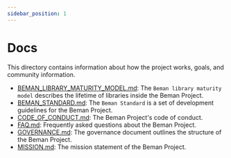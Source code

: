 ```yaml
---
sidebar_position: 1
---
```


# Docs

<!--
SPDX-License-Identifier: Apache-2.0 WITH LLVM-exception
-->

This directory contains information about how the project works, goals, and community information.

- [BEMAN_LIBRARY_MATURITY_MODEL.md](./BEMAN_LIBRARY_MATURITY_MODEL.md): The `Beman library maturity model` describes the lifetime of libraries inside the Beman Project.
- [BEMAN_STANDARD.md](./BEMAN_STANDARD.md): The `Beman Standard` is a set of development guidelines for the Beman Project.
- [CODE_OF_CONDUCT.md](./CODE_OF_CONDUCT.md): The Beman Project's code of conduct.
- [FAQ.md](./FAQ.md): Frequently asked questions about the Beman Project.
- [GOVERNANCE.md](./GOVERNANCE.md): The governance document outlines the structure of the Beman Project.
- [MISSION.md](./MISSION.md): The mission statement of the Beman Project.
